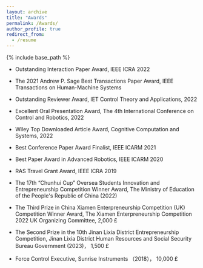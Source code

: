 ```yaml
---
layout: archive
title: "Awards"
permalink: /Awards/
author_profile: true
redirect_from:
  - /resume
---
```


{% include base_path %}


* Outstanding Interaction Paper Award, IEEE ICRA 2022
 
* The 2021 Andrew P. Sage Best Transactions Paper Award, IEEE Transactions on Human-Machine Systems

* Outstanding Reviewer Award, IET Control Theory and Applications, 2022

* Excellent Oral Presentation Award, The 4th International Conference on Control and Robotics, 2022

* Wiley Top Downloaded Article Award, Cognitive Computation and Systems, 2022
 
* Best Conference Paper Award Finalist, IEEE ICARM 2021
 
* Best Paper Award in Advanced Robotics, IEEE ICARM 2020
 
* RAS Travel Grant Award, IEEE ICRA 2019
 
* The 17th “Chunhui Cup” Oversea Students Innovation and Entrepreneurship Competition Winner Award, The Ministry of Education of the People's Republic of China (2022)

* The Third Prize in China Xiamen Enterpreneurship Competition (UK) Competition Winner Award, The Xiamen Enterpreneurship Competition 2022 UK Organizing Committee, 2,000 £

* The Second Prize in the 10th Jinan Lixia District Entrepreneurship Competition, Jinan Lixia District Human Resources and Social Security Bureau Government (2023)， 1,500 £

* Force Control Executive, Sunrise Instruments （2018）， 10,000 £
